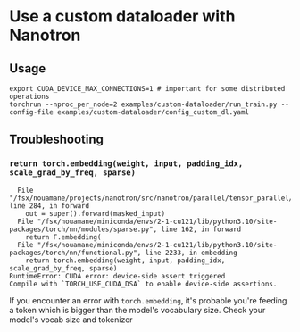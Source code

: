 # Use a custom dataloader with Nanotron

## Usage
```
export CUDA_DEVICE_MAX_CONNECTIONS=1 # important for some distributed operations
torchrun --nproc_per_node=2 examples/custom-dataloader/run_train.py --config-file examples/custom-dataloader/config_custom_dl.yaml
```

## Troubleshooting

### `return torch.embedding(weight, input, padding_idx, scale_grad_by_freq, sparse)`
```
  File "/fsx/nouamane/projects/nanotron/src/nanotron/parallel/tensor_parallel/nn.py", line 284, in forward
    out = super().forward(masked_input)
  File "/fsx/nouamane/miniconda/envs/2-1-cu121/lib/python3.10/site-packages/torch/nn/modules/sparse.py", line 162, in forward
    return F.embedding(
  File "/fsx/nouamane/miniconda/envs/2-1-cu121/lib/python3.10/site-packages/torch/nn/functional.py", line 2233, in embedding
    return torch.embedding(weight, input, padding_idx, scale_grad_by_freq, sparse)
RuntimeError: CUDA error: device-side assert triggered
Compile with `TORCH_USE_CUDA_DSA` to enable device-side assertions.
```

If you encounter an error with `torch.embedding`, it's probable you're feeding a token which is bigger than the model's vocabulary size. Check your model's vocab size and tokenizer
